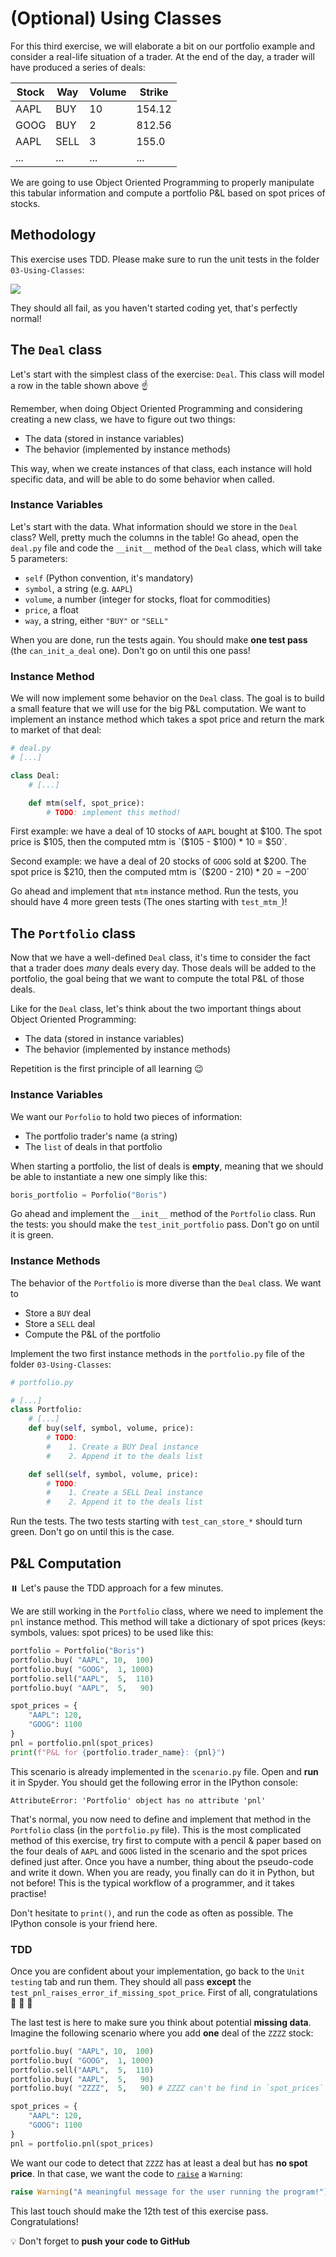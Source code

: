 # (Optional) Using Classes

For this third exercise, we will elaborate a bit on our portfolio example and consider a real-life situation of a trader. At the end of the day, a trader will have produced a series of deals:

| Stock | Way  | Volume | Strike |
|-------|------|--------|--------|
| AAPL  | BUY  | 10     | 154.12 |
| GOOG  | BUY  | 2      | 812.56 |
| AAPL  | SELL | 3      | 155.0  |
| ...   | ...  | ...    | ...    |


We are going to use Object Oriented Programming to properly manipulate this tabular information and compute a portfolio P&L based on spot prices of stocks.

## Methodology

This exercise uses TDD. Please make sure to run the unit tests in the folder `03-Using-Classes`:

![](https://res.cloudinary.com/wagon/image/upload/v1583774692/using_classes_all_red_bzbhyl.jpg)

They should all fail, as you haven't started coding yet, that's perfectly normal!

## The `Deal` class

Let's start with the simplest class of the exercise: `Deal`. This class will model a row in the table shown above :point_up:

Remember, when doing Object Oriented Programming and considering creating a new class, we have to figure out two things:

- The data (stored in instance variables)
- The behavior (implemented by instance methods)

This way, when we create instances of that class, each instance will hold specific data, and will be able to do some behavior when called.

### Instance Variables

Let's start with the data. What information should we store in the `Deal` class? Well, pretty much the columns in the table! Go ahead, open the `deal.py` file and code the `__init__` method of the `Deal` class, which will take 5 parameters:

- `self` (Python convention, it's mandatory)
- `symbol`, a string (e.g. `AAPL`)
- `volume`, a number (integer for stocks, float for commodities)
- `price`, a float
- `way`, a string, either `"BUY"` or `"SELL"`

When you are done, run the tests again. You should make **one test pass** (the `can_init_a_deal` one). Don't go on until this one pass!

### Instance Method

We will now implement some behavior on the `Deal` class. The goal is to build a small feature that we will use for the big P&L computation. We want to implement an instance method which takes a spot price and return the mark to market of that deal:

```python
# deal.py
# [...]

class Deal:
    # [...]

    def mtm(self, spot_price):
        # TODO: implement this method!
```

First example: we have a deal of 10 stocks of `AAPL` bought at $100. The spot price is $105, then the computed mtm is `($105 - $100) * 10 = $50`.

Second example: we have a deal of 20 stocks of `GOOG` sold at $200. The spot price is $210, then the computed mtm is `($200 - $210) * 20 = -$200`

Go ahead and implement that `mtm` instance method. Run the tests, you should have 4 more green tests (The ones starting with `test_mtm_`)!

## The `Portfolio` class

Now that we have a well-defined `Deal` class, it's time to consider the fact that a trader does _many_ deals every day. Those deals will be added to the portfolio, the goal being that we want to compute the total P&L of those deals.

Like for the `Deal` class, let's think about the two important things about Object Oriented Programming:

- The data (stored in instance variables)
- The behavior (implemented by instance methods)

Repetition is the first principle of all learning :wink:

### Instance Variables

We want our `Porfolio` to hold two pieces of information:

- The portfolio trader's name (a string)
- The `list` of deals in that portfolio

When starting a portfolio, the list of deals is **empty**, meaning that we should be able to instantiate a new one simply like this:

```python
boris_portfolio = Porfolio("Boris")
```

Go ahead and implement the `__init__` method of the `Portfolio` class. Run the tests: you should make the `test_init_portfolio` pass. Don't go on until it is green.

### Instance Methods

The behavior of the `Portfolio` is more diverse than the `Deal` class. We want to

- Store a `BUY` deal
- Store a `SELL` deal
- Compute the P&L of the portfolio

Implement the two first instance methods in the `portfolio.py` file of the folder `03-Using-Classes`:

```python
# portfolio.py

# [...]
class Portfolio:
    # [...]
    def buy(self, symbol, volume, price):
        # TODO:
        #    1. Create a BUY Deal instance
        #    2. Append it to the deals list

    def sell(self, symbol, volume, price):
        # TODO:
        #    1. Create a SELL Deal instance
        #    2. Append it to the deals list
```

Run the tests. The two tests starting with `test_can_store_*` should turn green. Don't go on until this is the case.

## P&L Computation

:pause_button: Let's pause the TDD approach for a few minutes.

We are still working in the `Portfolio` class, where we need to implement the `pnl` instance method. This method will take a dictionary of spot prices (keys: symbols, values: spot prices) to be used like this:

```python
portfolio = Portfolio("Boris")
portfolio.buy( "AAPL", 10,  100)
portfolio.buy( "GOOG",  1, 1000)
portfolio.sell("AAPL",  5,  110)
portfolio.buy( "AAPL",  5,   90)

spot_prices = {
    "AAPL": 120,
    "GOOG": 1100
}
pnl = portfolio.pnl(spot_prices)
print(f"P&L for {portfolio.trader_name}: {pnl}")
```

This scenario is already implemented in the `scenario.py` file. Open and **run** it in Spyder. You should get the following error in the IPython console:

```
AttributeError: 'Portfolio' object has no attribute 'pnl'
```

That's normal, you now need to define and implement that method in the `Portfolio` class (in the `portfolio.py` file). This is the most complicated method of this exercise, try first to compute with a pencil & paper based on the four deals of `AAPL` and `GOOG` listed in the scenario and the spot prices defined just after. Once you have a number, thing about the pseudo-code and write it down. When you are ready, you finally can do it in Python, but not before! This is the typical workflow of a programmer, and it takes practise!

Don't hesitate to `print()`, and run the code as often as possible. The IPython console is your friend here.

### TDD

Once you are confident about your implementation, go back to the `Unit testing` tab and run them. They should all pass **except** the `test_pnl_raises_error_if_missing_spot_price`. First of all, congratulations 💪 🚀 👏

The last test is here to make sure you think about potential **missing data**. Imagine the following scenario where you add **one** deal of the `ZZZZ` stock:

```python
portfolio.buy( "AAPL", 10,  100)
portfolio.buy( "GOOG",  1, 1000)
portfolio.sell("AAPL",  5,  110)
portfolio.buy( "AAPL",  5,   90)
portfolio.buy( "ZZZZ",  5,   90) # ZZZZ can't be find in `spot_prices`

spot_prices = {
    "AAPL": 120,
    "GOOG": 1100
}
pnl = portfolio.pnl(spot_prices)
```

We want our code to detect that `ZZZZ` has at least a deal but has **no spot price**. In that case, we want the code to [`raise`](https://docs.python.org/3/tutorial/errors.html) a `Warning`:

```python
raise Warning("A meaningful message for the user running the program!")
```

This last touch should make the 12th test of this exercise pass. Congratulations!

:bulb: Don't forget to **push your code to GitHub**
